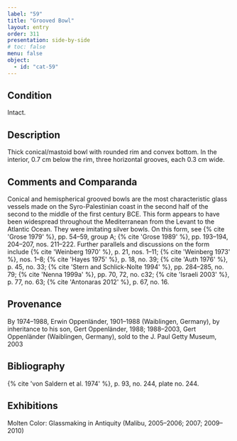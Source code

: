 ```yaml
---
label: "59"
title: "Grooved Bowl"
layout: entry
order: 311
presentation: side-by-side
# toc: false
menu: false
object:
  - id: "cat-59"
---
```


## Condition

Intact.

## Description

Thick conical/mastoid bowl with rounded rim and convex bottom. In the interior, 0.7 cm below the rim, three horizontal grooves, each 0.3 cm wide.

## Comments and Comparanda

Conical and hemispherical grooved bowls are the most characteristic glass vessels made on the Syro-Palestinian coast in the second half of the second to the middle of the first century BCE. This form appears to have been widespread throughout the Mediterranean from the Levant to the Atlantic Ocean. They were imitating silver bowls. On this form, see {% cite 'Grose 1979' %}, pp. 54–59, group A; {% cite 'Grose 1989' %}, pp. 193–194, 204–207, nos. 211–222. Further parallels and discussions on the form include {% cite 'Weinberg 1970' %}, p. 21, nos. 1–11; {% cite 'Weinberg 1973' %}, nos. 1–8; {% cite 'Hayes 1975' %}, p. 18, no. 39; {% cite 'Auth 1976' %}, p. 45, no. 33; {% cite 'Stern and Schlick-Nolte 1994' %}, pp. 284–285, no. 79; {% cite 'Nenna 1999a' %}, pp. 70, 72, no. c32; {% cite 'Israeli 2003' %}, p. 77, no. 63; {% cite 'Antonaras 2012' %}, p. 67, no. 16.

## Provenance

By 1974–1988, Erwin Oppenländer, 1901–1988 (Waiblingen, Germany), by inheritance to his son, Gert Oppenländer, 1988; 1988–2003, Gert Oppenländer (Waiblingen, Germany), sold to the J. Paul Getty Museum, 2003

## Bibliography

{% cite 'von Saldern et al. 1974' %}, p. 93, no. 244, plate no. 244.

## Exhibitions

Molten Color: Glassmaking in Antiquity (Malibu, 2005–2006; 2007; 2009–2010)
